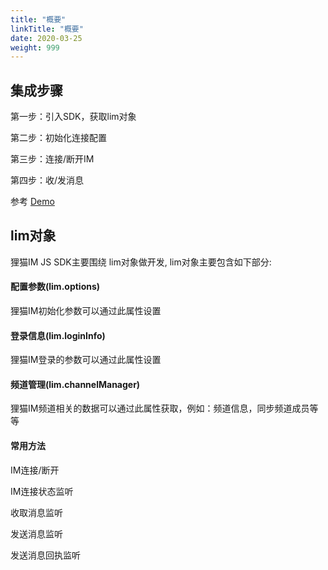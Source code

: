```yaml
---
title: "概要"
linkTitle: "概要"
date: 2020-03-25
weight: 999
---
```


## 集成步骤

第一步：引入SDK，获取lim对象

第二步：初始化连接配置

第三步：连接/断开IM

第四步：收/发消息

参考 [Demo](https://github.com/lim-team/LiMaoIMWebDemo)

## lim对象

狸猫IM JS SDK主要围绕 lim对象做开发, lim对象主要包含如下部分:

#### 配置参数(lim.options)

狸猫IM初始化参数可以通过此属性设置

#### 登录信息(lim.loginInfo)

狸猫IM登录的参数可以通过此属性设置

#### 频道管理(lim.channelManager)

狸猫IM频道相关的数据可以通过此属性获取，例如：频道信息，同步频道成员等等

#### 常用方法

IM连接/断开

IM连接状态监听

收取消息监听

发送消息监听

发送消息回执监听
